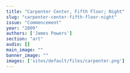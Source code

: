 ```yaml
---
title: "Carpenter Center, Fifth Floor; Night"
slug: "carpenter-center-fifth-floor-night"
issue: "Commencement"
year: "2009"
authors: ['James Powers']
section: "art"
audio: []
main_image: ""
banner_image: ""
images: ['sites/default/files/carpenter.png']
---
```

